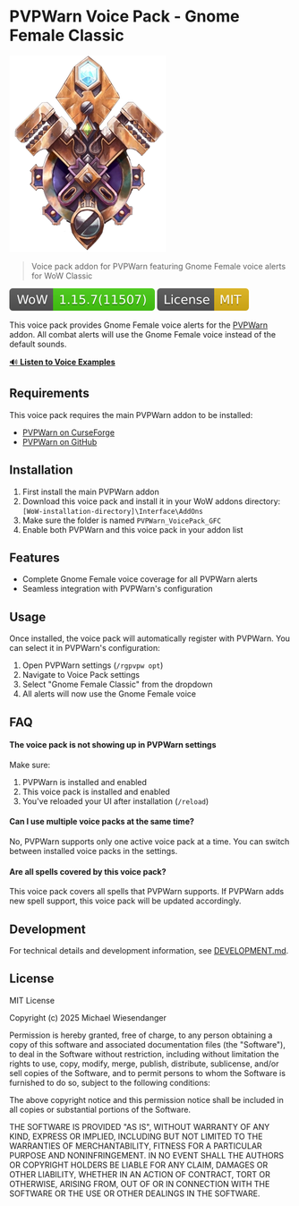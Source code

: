 # PVPWarn Voice Pack - Gnome Female Classic

![](./docs/gnome_race.webp)

> Voice pack addon for PVPWarn featuring Gnome Female voice alerts for WoW Classic

![](./docs/wow_badge.svg)
![](./docs/license_mit.svg)

This voice pack provides Gnome Female voice alerts for the [PVPWarn](https://github.com/RagedUnicorn/wow-classic-pvpwarn) addon. All combat alerts will use the Gnome Female voice instead of the default sounds.

[🔊 **Listen to Voice Examples**](https://ragedunicorn.github.io/wow-classic-pvpwarn-vpnfc/)

## Requirements

This voice pack requires the main PVPWarn addon to be installed:
- [PVPWarn on CurseForge](https://www.curseforge.com/wow/addons/pvpwarn)
- [PVPWarn on GitHub](https://github.com/RagedUnicorn/wow-classic-pvpwarn)

## Installation

1. First install the main PVPWarn addon
2. Download this voice pack and install it in your WoW addons directory:
   `[WoW-installation-directory]\Interface\AddOns`
3. Make sure the folder is named `PVPWarn_VoicePack_GFC`
4. Enable both PVPWarn and this voice pack in your addon list

## Features

- Complete Gnome Female voice coverage for all PVPWarn alerts
- Seamless integration with PVPWarn's configuration

## Usage

Once installed, the voice pack will automatically register with PVPWarn. You can select it in PVPWarn's configuration:

1. Open PVPWarn settings (`/rgpvpw opt`)
2. Navigate to Voice Pack settings
3. Select "Gnome Female Classic" from the dropdown
4. All alerts will now use the Gnome Female voice

## FAQ

#### The voice pack is not showing up in PVPWarn settings

Make sure:
1. PVPWarn is installed and enabled
2. This voice pack is installed and enabled
3. You've reloaded your UI after installation (`/reload`)

#### Can I use multiple voice packs at the same time?

No, PVPWarn supports only one active voice pack at a time. You can switch between installed voice packs in the settings.

#### Are all spells covered by this voice pack?

This voice pack covers all spells that PVPWarn supports. If PVPWarn adds new spell support, this voice pack will be updated accordingly.

## Development

For technical details and development information, see [DEVELOPMENT.md](DEVELOPMENT.md).

## License

MIT License

Copyright (c) 2025 Michael Wiesendanger

Permission is hereby granted, free of charge, to any person obtaining
a copy of this software and associated documentation files (the
"Software"), to deal in the Software without restriction, including
without limitation the rights to use, copy, modify, merge, publish,
distribute, sublicense, and/or sell copies of the Software, and to
permit persons to whom the Software is furnished to do so, subject to
the following conditions:

The above copyright notice and this permission notice shall be
included in all copies or substantial portions of the Software.

THE SOFTWARE IS PROVIDED "AS IS", WITHOUT WARRANTY OF ANY KIND,
EXPRESS OR IMPLIED, INCLUDING BUT NOT LIMITED TO THE WARRANTIES OF
MERCHANTABILITY, FITNESS FOR A PARTICULAR PURPOSE AND
NONINFRINGEMENT. IN NO EVENT SHALL THE AUTHORS OR COPYRIGHT HOLDERS BE
LIABLE FOR ANY CLAIM, DAMAGES OR OTHER LIABILITY, WHETHER IN AN ACTION
OF CONTRACT, TORT OR OTHERWISE, ARISING FROM, OUT OF OR IN CONNECTION
WITH THE SOFTWARE OR THE USE OR OTHER DEALINGS IN THE SOFTWARE.
